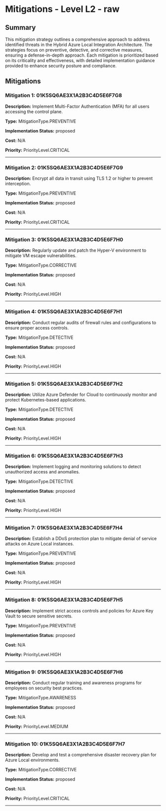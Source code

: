 # Mitigations - Level L2 - raw

## Summary

This mitigation strategy outlines a comprehensive approach to address identified threats in the Hybrid Azure Local Integration Architecture. The strategies focus on preventive, detective, and corrective measures, ensuring a defense-in-depth approach. Each mitigation is prioritized based on its criticality and effectiveness, with detailed implementation guidance provided to enhance security posture and compliance.

## Mitigations

### Mitigation 1: 01K5SQ6AE3X1A2B3C4D5E6F7G8

**Description:** Implement Multi-Factor Authentication (MFA) for all users accessing the control plane.

**Type:** MitigationType.PREVENTIVE

**Implementation Status:** proposed

**Cost:** N/A

**Priority:** PriorityLevel.CRITICAL

---

### Mitigation 2: 01K5SQ6AE3X1A2B3C4D5E6F7G9

**Description:** Encrypt all data in transit using TLS 1.2 or higher to prevent interception.

**Type:** MitigationType.PREVENTIVE

**Implementation Status:** proposed

**Cost:** N/A

**Priority:** PriorityLevel.CRITICAL

---

### Mitigation 3: 01K5SQ6AE3X1A2B3C4D5E6F7H0

**Description:** Regularly update and patch the Hyper-V environment to mitigate VM escape vulnerabilities.

**Type:** MitigationType.CORRECTIVE

**Implementation Status:** proposed

**Cost:** N/A

**Priority:** PriorityLevel.HIGH

---

### Mitigation 4: 01K5SQ6AE3X1A2B3C4D5E6F7H1

**Description:** Conduct regular audits of firewall rules and configurations to ensure proper access controls.

**Type:** MitigationType.DETECTIVE

**Implementation Status:** proposed

**Cost:** N/A

**Priority:** PriorityLevel.HIGH

---

### Mitigation 5: 01K5SQ6AE3X1A2B3C4D5E6F7H2

**Description:** Utilize Azure Defender for Cloud to continuously monitor and protect Kubernetes-based applications.

**Type:** MitigationType.DETECTIVE

**Implementation Status:** proposed

**Cost:** N/A

**Priority:** PriorityLevel.HIGH

---

### Mitigation 6: 01K5SQ6AE3X1A2B3C4D5E6F7H3

**Description:** Implement logging and monitoring solutions to detect unauthorized access and anomalies.

**Type:** MitigationType.DETECTIVE

**Implementation Status:** proposed

**Cost:** N/A

**Priority:** PriorityLevel.HIGH

---

### Mitigation 7: 01K5SQ6AE3X1A2B3C4D5E6F7H4

**Description:** Establish a DDoS protection plan to mitigate denial of service attacks on Azure Local instances.

**Type:** MitigationType.PREVENTIVE

**Implementation Status:** proposed

**Cost:** N/A

**Priority:** PriorityLevel.HIGH

---

### Mitigation 8: 01K5SQ6AE3X1A2B3C4D5E6F7H5

**Description:** Implement strict access controls and policies for Azure Key Vault to secure sensitive secrets.

**Type:** MitigationType.PREVENTIVE

**Implementation Status:** proposed

**Cost:** N/A

**Priority:** PriorityLevel.HIGH

---

### Mitigation 9: 01K5SQ6AE3X1A2B3C4D5E6F7H6

**Description:** Conduct regular training and awareness programs for employees on security best practices.

**Type:** MitigationType.AWARENESS

**Implementation Status:** proposed

**Cost:** N/A

**Priority:** PriorityLevel.MEDIUM

---

### Mitigation 10: 01K5SQ6AE3X1A2B3C4D5E6F7H7

**Description:** Develop and test a comprehensive disaster recovery plan for Azure Local environments.

**Type:** MitigationType.CORRECTIVE

**Implementation Status:** proposed

**Cost:** N/A

**Priority:** PriorityLevel.CRITICAL

---

